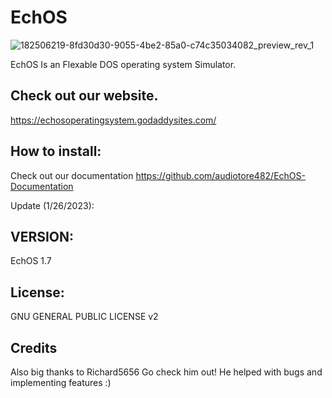 # EchOS
![182506219-8fd30d30-9055-4be2-85a0-c74c35034082_preview_rev_1](https://user-images.githubusercontent.com/117720256/221413973-5ecb0e46-a26b-4cdf-80a1-d2fd4bb36df1.png)


EchOS Is an Flexable DOS operating system Simulator.



## Check out our website.
https://echosoperatingsystem.godaddysites.com/

## How to install:

Check out our documentation https://github.com/audiotore482/EchOS-Documentation

Update (1/26/2023):

## VERSION:
EchOS 1.7

## License:
GNU GENERAL PUBLIC LICENSE v2

## Credits

Also big thanks to Richard5656 Go check him out!
He helped with bugs and implementing features :)
